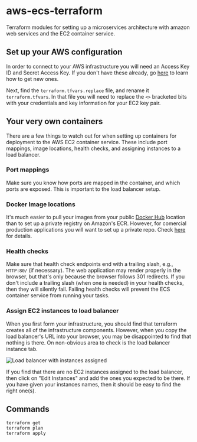 # aws-ecs-terraform
Terraform modules for setting up a microservices architecture with amazon web services and the EC2 container service. 


## Set up your AWS configuration
In order to connect to your AWS infrastructure you will need an Access Key ID and Secret Access Key. If you don't have these already, go [here](http://docs.aws.amazon.com/AWSSimpleQueueService/latest/SQSGettingStartedGuide/AWSCredentials.html) to learn how to get new ones. 

Next, find the `terraform.tfvars.replace` file, and rename it `terraform.tfvars`. In that file you will need to replace the `<>` bracketed bits with your credentials and key information for your EC2 key pair.


## Your very own containers
There are a few things to watch out for when setting up containers for deployment to the AWS EC2 container service. These include port mappings, image locations, health checks, and assigning instances to a load balancer.

### Port mappings
Make sure you know how ports are mapped in the container, and which ports are exposed. This is important to the load balancer setup.

### Docker Image locations
It's much easier to pull your images from your public [Docker Hub](https://hub.docker.com/) location than to set up a private registry on Amazon's ECR. However, for comercial production applications you will want to set up a private repo. Check [here](http://docs.aws.amazon.com/AmazonECS/latest/developerguide/private-auth.html) for details.


### Health checks
Make sure that health check endpoints end with a trailing slash, e.g., `HTTP:80/` (if necessary). The web application may render properly in the browser, but that's only because the browser follows 301 redirects. If you don't include a trailing slash (when one is needed) in your health checks, then they will silently fail. Failing health checks will prevent the ECS container service from running your tasks.


### Assign EC2 instances to load balancer
When you first form your infrastructure, you should find that terraform creates all of the infrastructure components. However, when you copy the load balancer's URL into your browser, you may be disappointed to find that nothing is there. On non-obvious area to check is the load balancer instance tab. 

![Load balancer with instances assigned](https://cloud.githubusercontent.com/assets/3948840/17186033/8901a4fc-5401-11e6-97e7-0830799a57c5.png)

If you find that there are no EC2 instances assigned to the load balancer, then click on "Edit Instances" and add the ones you expected to be there. If you have given your instances names, then it should be easy to find the right one(s).


## Commands
    terraform get
    terraform plan
    terraform apply
    